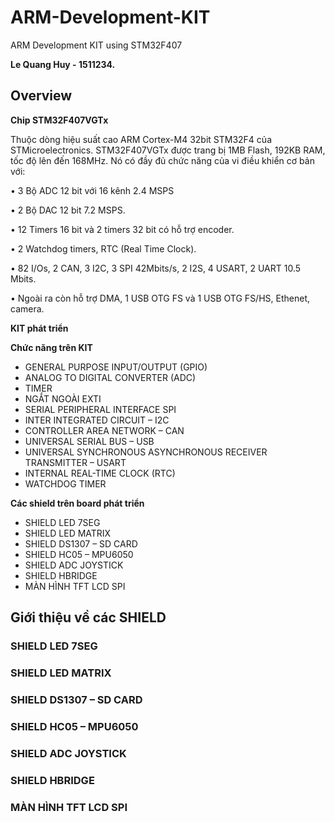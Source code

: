 # ARM-Development-KIT
ARM Development KIT using STM32F407

**Le Quang Huy - 1511234.**

## Overview
**Chip STM32F407VGTx** 

Thuộc dòng hiệu suất cao ARM Cortex-M4 32bit STM32F4 của STMicroelectronics. STM32F407VGTx được trang bị 1MB Flash, 192KB RAM, tốc độ lên đến 168MHz. Nó có đầy đủ chức năng của vi điều khiển cơ bản với:

• 3 Bộ ADC 12 bit với 16 kênh 2.4 MSPS

• 2 Bộ DAC 12 bit 7.2 MSPS.

• 12 Timers 16 bit và 2 timers 32 bit có hỗ trợ encoder.

• 2 Watchdog timers, RTC (Real Time Clock).

• 82 I/Os, 2 CAN, 3 I2C, 3 SPI 42Mbits/s, 2 I2S, 4 USART, 2 UART 10.5 Mbits.

• Ngoài ra còn hỗ trợ DMA, 1 USB OTG FS và 1 USB OTG FS/HS, Ethenet, camera.

**KIT phát triển**

**Chức năng trên KIT**

- GENERAL PURPOSE INPUT/OUTPUT (GPIO)
- ANALOG TO DIGITAL CONVERTER (ADC)
- TIMER
- NGẮT NGOÀI EXTI
- SERIAL PERIPHERAL INTERFACE SPI
- INTER INTEGRATED CIRCUIT – I2C
- CONTROLLER AREA NETWORK – CAN
- UNIVERSAL SERIAL BUS – USB
- UNIVERSAL SYNCHRONOUS ASYNCHRONOUS RECEIVER TRANSMITTER – USART
- INTERNAL REAL-TIME CLOCK (RTC)
- WATCHDOG TIMER

**Các shield trên board phát triển**
- SHIELD LED 7SEG
- SHIELD LED MATRIX
- SHIELD DS1307 – SD CARD
- SHIELD HC05 – MPU6050
- SHIELD ADC JOYSTICK
- SHIELD HBRIDGE
- MÀN HÌNH TFT LCD SPI

## Giới thiệu về các SHIELD
### SHIELD LED 7SEG
### SHIELD LED MATRIX
### SHIELD DS1307 – SD CARD
### SHIELD HC05 – MPU6050
### SHIELD ADC JOYSTICK
### SHIELD HBRIDGE
### MÀN HÌNH TFT LCD SPI
